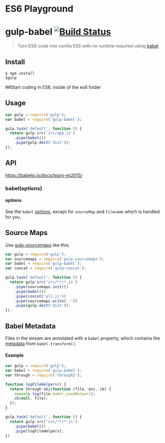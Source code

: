 # ES6 Playground

# gulp-babel [![Build Status](https://travis-ci.org/babel/gulp-babel.svg?branch=master)](https://travis-ci.org/babel/gulp-babel)

> Turn ES6 code into vanilla ES5 with no runtime required using [babel](https://github.com/babel/babel)


## Install

```
$ npm install
$gulp
```
##Start coding in ES6, inside of the es6 folder


## Usage

```js
var gulp = require('gulp');
var babel = require('gulp-babel');

gulp.task('default', function () {
  return gulp.src('src/app.js')
    .pipe(babel())
    .pipe(gulp.dest('dist'));
});
```


## API

https://babeljs.io/docs/learn-es2015/

### babel(options)

#### options

See the `babel` [options](https://babeljs.io/docs/usage/options/), except for `sourceMap` and `filename` which is handled for you.


## Source Maps

Use [gulp-sourcemaps](https://github.com/floridoo/gulp-sourcemaps) like this:

```js
var gulp = require('gulp');
var sourcemaps = require('gulp-sourcemaps');
var babel = require('gulp-babel');
var concat = require('gulp-concat');

gulp.task('default', function () {
  return gulp.src('src/**/*.js')
    .pipe(sourcemaps.init())
    .pipe(babel())
    .pipe(concat('all.js'))
    .pipe(sourcemaps.write('.'))
    .pipe(gulp.dest('dist'));
});
```


## Babel Metadata

Files in the stream are annotated with a `babel` property, which
contains the [metadata](http://babeljs.io/docs/advanced/external-helpers/#selective-builds) from `babel.transform()`.

#### Example

```js
var gulp = require('gulp');
var babel = require('gulp-babel');
var through = require('through2');

function logFileHelpers() {
  return through.obj(function (file, enc, cb) {
    console.log(file.babel.usedHelpers);
    cb(null, file);
  });
}

gulp.task('default', function () {
  return gulp.src('src/**/*.js')
    .pipe(babel())
    .pipe(logFileHelpers);
})



